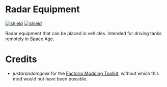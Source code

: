 # Radar Equipment

[![shield](https://img.shields.io/badge/Ko--fi-Donate%20-hotpink?logo=kofi&logoColor=white)](https://ko-fi.com/stringweasel) [![shield](https://img.shields.io/badge/dynamic/json?color=orange&label=Factorio&query=downloads_count&suffix=%20downloads&url=https%3A%2F%2Fmods.factorio.com%2Fapi%2Fmods%2Fradar-equipment)](https://mods.factorio.com/mod/radar-equipment)

Radar equipment that can be placed in vehicles. Intended for driving tanks remotely in Space Age.

# Credits
- _justarandomgeek_ for the [Factorio Modding Toolkit](https://marketplace.visualstudio.com/items?itemName=justarandomgeek.factoriomod-debug), without which this mod would not have been possible.